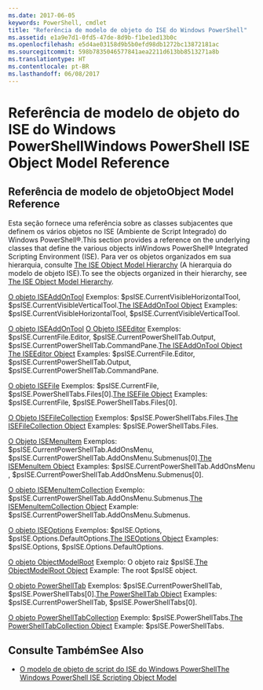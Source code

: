 ```yaml
---
ms.date: 2017-06-05
keywords: PowerShell, cmdlet
title: "Referência de modelo de objeto do ISE do Windows PowerShell"
ms.assetid: e1a9e7d1-0fd5-47de-8d9b-f1be1ed13b0c
ms.openlocfilehash: e5d4ae03158d9b5b0efd98db1272bc13872181ac
ms.sourcegitcommit: 598b7835046577841aea2211d613bb8513271a8b
ms.translationtype: HT
ms.contentlocale: pt-BR
ms.lasthandoff: 06/08/2017
---
```

# <a name="windows-powershell-ise-object-model-reference"></a><span data-ttu-id="27f3b-103">Referência de modelo de objeto do ISE do Windows PowerShell</span><span class="sxs-lookup"><span data-stu-id="27f3b-103">Windows PowerShell ISE Object Model Reference</span></span>
  
## <a name="object-model-reference"></a><span data-ttu-id="27f3b-104">Referência de modelo de objeto</span><span class="sxs-lookup"><span data-stu-id="27f3b-104">Object Model Reference</span></span>
 <span data-ttu-id="27f3b-105">Esta seção fornece uma referência sobre as classes subjacentes que definem os vários objetos no ISE (Ambiente de Script Integrado) do Windows PowerShell®.</span><span class="sxs-lookup"><span data-stu-id="27f3b-105">This section provides a reference on the underlying classes that define the various objects inWindows PowerShell® Integrated Scripting Environment (ISE).</span></span> <span data-ttu-id="27f3b-106">Para ver os objetos organizados em sua hierarquia, consulte [The ISE Object Model Hierarchy](The-ISE-Object-Model-Hierarchy.md) (A hierarquia do modelo de objeto ISE).</span><span class="sxs-lookup"><span data-stu-id="27f3b-106">To see the objects organized in their hierarchy, see [The ISE Object Model Hierarchy](The-ISE-Object-Model-Hierarchy.md).</span></span>

 <span data-ttu-id="27f3b-107">[O objeto ISEAddOnTool](The-ISEAddOnTool-Object.md)
 Exemplos: $psISE.CurrentVisibleHorizontalTool, $psISE.CurrentVisibleVerticalTool.</span><span class="sxs-lookup"><span data-stu-id="27f3b-107">[The ISEAddOnTool Object](The-ISEAddOnTool-Object.md)
 Examples: $psISE.CurrentVisibleHorizontalTool, $psISE.CurrentVisibleVerticalTool.</span></span>

 <span data-ttu-id="27f3b-108">[O objeto ISEAddOnTool](The-ISEAddOnTool-Object.md)
  [O Objeto ISEEditor](The-ISEEditor-Object.md)
 Exemplos: $psISE.CurrentFile.Editor, $psISE.CurrentPowerShellTab.Output, $psISE.CurrentPowerShellTab.CommandPane.</span><span class="sxs-lookup"><span data-stu-id="27f3b-108">[The ISEAddOnTool Object](The-ISEAddOnTool-Object.md)
  [The ISEEditor Object](The-ISEEditor-Object.md)
 Examples: $psISE.CurrentFile.Editor, $psISE.CurrentPowerShellTab.Output, $psISE.CurrentPowerShellTab.CommandPane.</span></span>

 <span data-ttu-id="27f3b-109">[O objeto ISEFile](The-ISEFile-Object.md)
 Exemplos: $psISE.CurrentFile, $psISE.PowerShellTabs.Files\[0\].</span><span class="sxs-lookup"><span data-stu-id="27f3b-109">[The ISEFile Object](The-ISEFile-Object.md)
 Examples: $psISE.CurrentFile, $psISE.PowerShellTabs.Files\[0\].</span></span>

 <span data-ttu-id="27f3b-110">[O Objeto ISEFileCollection](The-ISEFileCollection-Object.md)
 Exemplos: $psISE.PowerShellTabs.Files.</span><span class="sxs-lookup"><span data-stu-id="27f3b-110">[The ISEFileCollection Object](The-ISEFileCollection-Object.md)
 Examples: $psISE.PowerShellTabs.Files.</span></span>

 <span data-ttu-id="27f3b-111">[O Objeto ISEMenuItem](The-ISEMenuItem-Object.md)
 Exemplos: $psISE.CurrentPowerShellTab.AddOnsMenu, $psISE.CurrentPowerShellTab.AddOnsMenu.Submenus\[0\].</span><span class="sxs-lookup"><span data-stu-id="27f3b-111">[The ISEMenuItem Object](The-ISEMenuItem-Object.md)
 Examples: $psISE.CurrentPowerShellTab.AddOnsMenu , $psISE.CurrentPowerShellTab.AddOnsMenu.Submenus\[0\].</span></span>

 <span data-ttu-id="27f3b-112">[O objeto ISEMenuItemCollection](The-ISEMenuItemCollection-Object.md)
 Exemplo: $psISE.CurrentPowerShellTab.AddOnsMenu.Submenus.</span><span class="sxs-lookup"><span data-stu-id="27f3b-112">[The ISEMenuItemCollection Object](The-ISEMenuItemCollection-Object.md)
 Example: $psISE.CurrentPowerShellTab.AddOnsMenu.Submenus.</span></span>

 <span data-ttu-id="27f3b-113">[O objeto ISEOptions](The-ISEOptions-Object.md)
 Exemplos: $psISE.Options, $psISE.Options.DefaultOptions.</span><span class="sxs-lookup"><span data-stu-id="27f3b-113">[The ISEOptions Object](The-ISEOptions-Object.md)
 Examples: $psISE.Options, $psISE.Options.DefaultOptions.</span></span>

 <span data-ttu-id="27f3b-114">[O objeto ObjectModelRoot](The-ObjectModelRoot-Object.md)
 Exemplo: O objeto raiz $psISE.</span><span class="sxs-lookup"><span data-stu-id="27f3b-114">[The ObjectModelRoot Object](The-ObjectModelRoot-Object.md)
 Example: The root $psISE object.</span></span>

 <span data-ttu-id="27f3b-115">[O objeto PowerShellTab](The-PowerShellTab-Object.md)
 Exemplos: $psISE.CurrentPowerShellTab, $psISE.PowerShellTabs\[0\].</span><span class="sxs-lookup"><span data-stu-id="27f3b-115">[The PowerShellTab Object](The-PowerShellTab-Object.md)
 Examples: $psISE.CurrentPowerShellTab, $psISE.PowerShellTabs\[0\].</span></span>

 <span data-ttu-id="27f3b-116">[O objeto PowerShellTabCollection](The-PowerShellTabCollection-Object.md)
 Exemplo: $psISE.PowerShellTabs.</span><span class="sxs-lookup"><span data-stu-id="27f3b-116">[The PowerShellTabCollection Object](The-PowerShellTabCollection-Object.md)
 Example: $psISE.PowerShellTabs.</span></span>

## <a name="see-also"></a><span data-ttu-id="27f3b-117">Consulte Também</span><span class="sxs-lookup"><span data-stu-id="27f3b-117">See Also</span></span>
- [<span data-ttu-id="27f3b-118">O modelo de objeto de script do ISE do Windows PowerShell</span><span class="sxs-lookup"><span data-stu-id="27f3b-118">The Windows PowerShell ISE Scripting Object Model</span></span>](The-Windows-PowerShell-ISE-Scripting-Object-Model.md)

  
